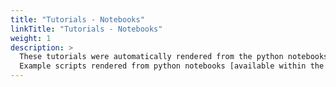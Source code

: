 ```yaml
---
title: "Tutorials - Notebooks"
linkTitle: "Tutorials - Notebooks"
weight: 1
description: >
  These tutorials were automatically rendered from the python notebooks in [COAsT:examples_scripts/notebook_tutorials:runnable_notebooks](https://github.com/British-Oceanographic-Data-Centre/COAsT/tree/master/example_scripts/notebook_tutorials/runnable_notebooks). These can be downloaded and run locally with some example data and example configuration files, that you can download following the procedures described on the [Getting Started section](https://british-oceanographic-data-centre.github.io/COAsT/docs/examples/notebooks/).
  Example scripts rendered from python notebooks [available within the COAsT package](https://github.com/British-Oceanographic-Data-Centre/COAsT/tree/master/example_scripts/notebook_tutorials).
---
```

